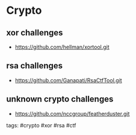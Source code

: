 # Crypto

## xor challenges
* https://github.com/hellman/xortool.git

## rsa challenges
* https://github.com/Ganapati/RsaCtfTool.git

## unknown crypto challenges
* https://github.com/nccgroup/featherduster.git

tags: #crypto #xor #rsa #ctf 
